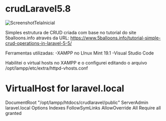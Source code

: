 # crudLaravel5.8

![ScreenshotTelaInicial](https://user-images.githubusercontent.com/8695642/64785994-f0251d00-d543-11e9-9338-3ff21f80e633.png)

Simples estrutura de CRUD criada com base no tutorial do site 5balloons.info através da URL: https://www.5balloons.info/tutorial-simple-crud-operations-in-laravel-5-5/

Ferramentas utilizadas:
-XAMPP no LInux Mint 19.1
-Visual Studio Code

Habilitei o virtual hosts no XAMPP e o configurei editando o arquivo /opt/lampp/etc/extra/httpd-vhosts.conf 

# VirtualHost for laravel.local
 
<VirtualHost laravel.local:80>
  DocumentRoot "/opt/lampp/htdocs/crudlaravel/public"
  ServerAdmin laravel.local
  <Directory "/opt/lampp/htdocs/crudlaravel">
        Options Indexes FollowSymLinks
        AllowOverride All
        Require all granted
  </Directory>
</VirtualHost>
